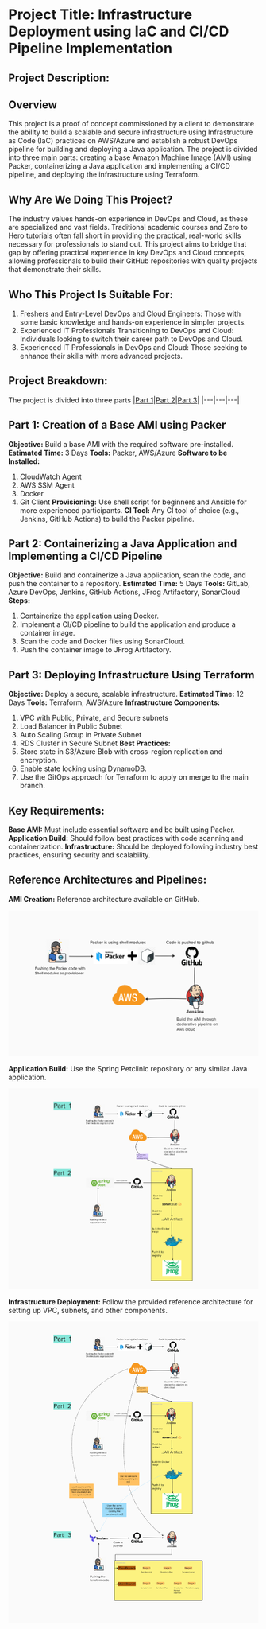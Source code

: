 # Project Title: Infrastructure Deployment using IaC and CI/CD Pipeline Implementation

## Project Description:

## Overview
This project is a proof of concept commissioned by a client to demonstrate the ability to build a scalable and secure infrastructure using Infrastructure as Code (IaC) practices on AWS/Azure and establish a robust DevOps pipeline for building and deploying a Java application. The project is divided into three main parts: creating a base Amazon Machine Image (AMI) using Packer, containerizing a Java application and implementing a CI/CD pipeline, and deploying the infrastructure using Terraform.

## Why Are We Doing This Project?
The industry values hands-on experience in DevOps and Cloud, as these are specialized and vast fields. Traditional academic courses and Zero to Hero tutorials often fall short in providing the practical, real-world skills necessary for professionals to stand out. This project aims to bridge that gap by offering practical experience in key DevOps and Cloud concepts, allowing professionals to build their GitHub repositories with quality projects that demonstrate their skills.

##  Who This Project Is Suitable For:
1. Freshers and Entry-Level DevOps and Cloud Engineers: Those with some basic knowledge and hands-on experience in simpler projects.
2. Experienced IT Professionals Transitioning to DevOps and Cloud: Individuals looking to switch their career path to DevOps and Cloud.
3. Experienced IT Professionals in DevOps and Cloud: Those seeking to enhance their skills with more advanced projects.

## Project Breakdown:

The project is divided into three parts
|[Part 1](https://github.com/AnirudhBadoni/Packer.git)|[Part 2](https://github.com/AnirudhBadoni/Petclinic.git)|[Part 3](https://github.com/AnirudhBadoni/AwsInfra.git)|
|---|---|---|

## Part 1: Creation of a Base AMI using Packer
**Objective:** Build a base AMI with the required software pre-installed.
**Estimated Time:** 3 Days
**Tools:** Packer, AWS/Azure
**Software to be Installed:**
1. CloudWatch Agent
2. AWS SSM Agent
3. Docker
4. Git Client
**Provisioning:** Use shell script for beginners and Ansible for more experienced participants.
**CI Tool:** Any CI tool of choice (e.g., Jenkins, GitHub Actions) to build the Packer pipeline.

## Part 2: Containerizing a Java Application and Implementing a CI/CD Pipeline
**Objective:** Build and containerize a Java application, scan the code, and push the container to a repository.
**Estimated Time:** 5 Days
**Tools:** GitLab, Azure DevOps, Jenkins, GitHub Actions, JFrog Artifactory, SonarCloud
**Steps:**
1. Containerize the application using Docker.
2. Implement a CI/CD pipeline to build the application and produce a container image.
3. Scan the code and Docker files using SonarCloud.
4. Push the container image to JFrog Artifactory.

## Part 3: Deploying Infrastructure Using Terraform
**Objective:** Deploy a secure, scalable infrastructure.
**Estimated Time:** 12 Days
**Tools:** Terraform, AWS/Azure
**Infrastructure Components:**
1. VPC with Public, Private, and Secure subnets
2. Load Balancer in Public Subnet
3. Auto Scaling Group in Private Subnet
4. RDS Cluster in Secure Subnet
**Best Practices:**
1. Store state in S3/Azure Blob with cross-region replication and encryption.
2. Enable state locking using DynamoDB.
3. Use the GitOps approach for Terraform to apply on merge to the main branch.

## Key Requirements:
**Base AMI:** Must include essential software and be built using Packer.
**Application Build:** Should follow best practices with code scanning and containerization.
**Infrastructure:** Should be deployed following industry best practices, ensuring security and scalability.

## Reference Architectures and Pipelines:
**AMI Creation:** Reference architecture available on GitHub.
<p align="center">
  <img src="./one.png">
</p>

**Application Build:**  Use the Spring Petclinic repository or any similar Java application.
<p align="center">
  <img src="./two.png">
</p>

**Infrastructure Deployment:** Follow the provided reference architecture for setting up VPC, subnets, and other components.
<p align="center">
  <img src="./Three.png">
</p>
